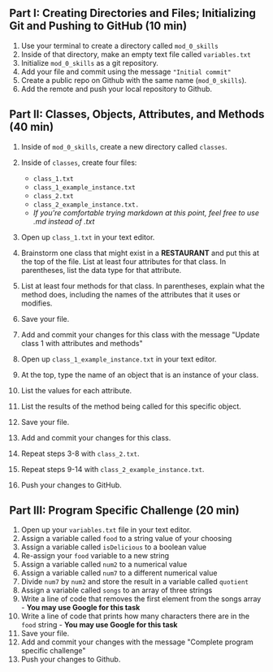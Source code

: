 ## Part I: Creating Directories and Files; Initializing Git and Pushing to GitHub (10 min)

1. Use your terminal to create a directory called `mod_0_skills`
1. Inside of that directory, make an empty text file called `variables.txt`
1. Initialize `mod_0_skills` as a git repository.
1. Add your file and commit using the message `"Initial commit"`
1. Create a public repo on Github with the same name (`mod_0_skills`).
1. Add the remote and push your local repository to Github.

## Part II: Classes, Objects, Attributes, and Methods (40 min)
1. Inside of `mod_0_skills`, create a new directory called `classes`.
1. Inside of `classes`, create four files:
    - `class_1.txt` 
    - `class_1_example_instance.txt`
    - `class_2.txt` 
    - `class_2_example_instance.txt. `
    - *If you're comfortable trying markdown at this point, feel free to use .md instead of .txt*

1. Open up `class_1.txt` in your text editor.
1. Brainstorm one class that might exist in a **RESTAURANT** and put this at the top of the file.
List at least four attributes for that class. In parentheses, list the data type for that attribute.
1. List at least four methods for that class. In parentheses, explain what the method does, including the names of the attributes that it uses or modifies.
1. Save your file.
1. Add and commit your changes for this class with the message "Update class 1 with attributes and methods"
1. Open up `class_1_example_instance.txt` in your text editor.
1. At the top, type the name of an object that is an instance of your class.
1. List the values for each attribute.
1. List the results of the method being called for this specific object.
1. Save your file.
1. Add and commit your changes for this class.
1. Repeat steps 3-8 with `class_2.txt`.
1. Repeat steps 9-14 with `class_2_example_instance.txt`.
1. Push your changes to GitHub.

## Part III: Program Specific Challenge (20 min)
1. Open up your `variables.txt` file in your text editor.
1. Assign a variable called `food` to a string value of your choosing
1. Assign a variable called `isDelicious` to a boolean value
1. Re-assign your `food` variable to a new string
1. Assign a variable called `num2` to a numerical value
1. Assign a variable called `num7` to a different numerical value
1. Divide `num7` by `num2` and store the result in a variable called `quotient`
1. Assign a variable called `songs` to an array of three strings
1. Write a line of code that removes the first element from the songs array - **You may use Google for this task**
1. Write a line of code that prints how many characters there are in the `food` string - **You may use Google for this task**
1. Save your file.
1. Add and commit your changes with the message "Complete program specific challenge"
1. Push your changes to Github.